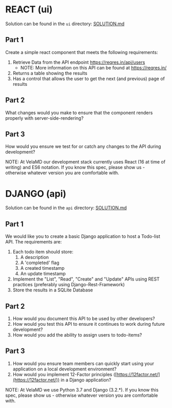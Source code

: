 # REACT (ui)

Solution can be found in the `ui` directory: [SOLUTION.md](./ui/SOLUTION.md)

## Part 1
Create a simple react component that meets the following requirements:

1. Retrieve Data from the API endpoint https://reqres.in/api/users
    - NOTE: More information on this API can be found at https://reqres.in/
2. Returns a table showing the results
3. Has a control that allows the user to get the next (and previous) page of results

## Part 2
What changes would you make to ensure that the component renders properly with server-side-rendering?

## Part 3
How would you ensure we test for or catch any changes to the API during development?

NOTE: At VelaMD our development stack currently uses React (16 at time of writing) and ES6 notation. If you know this spec, please show us - otherwise whatever version you are comfortable with.


# DJANGO (api)

Solution can be found in the `api` directory: [SOLUTION.md](./api/SOLUTION.md)

## Part 1
We would like you to create a basic Django application to host a Todo-list API. The requirements are:

1. Each todo item should store:
    1. A description
    2. A 'completed' flag
    3. A created timestamp
    4. An update timestamp
2. Implement the "List", "Read", "Create" and "Update" APIs using REST practices (preferably using Django-Rest-Framework)
3. Store the results in a SQLite Database

## Part 2
1. How would you document this API to be used by other developers?
2. How would you test this API to ensure it continues to work during future development?
3. How would you add the ability to assign users to todo-items?

## Part 3
1. How would you ensure team members can quickly start using your application on a local development environment?
2. How would you implement 12-Factor principles ([https://12factor.net/](https://12factor.net/)) in a Django application?

NOTE: At VelaMD we use Python 3.7 and Django (3.2.*). If you know this spec, please show us - otherwise whatever version you are comfortable with.
